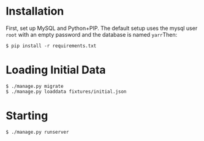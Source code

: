 Installation
============

First, set up MySQL and Python+PIP. The default setup uses the mysql
user `root` with an empty password and the database is named `yarr`Then:

    $ pip install -r requirements.txt


Loading Initial Data
====================

    $ ./manage.py migrate
    $ ./manage.py loaddata fixtures/initial.json


Starting
========

    $ ./manage.py runserver
